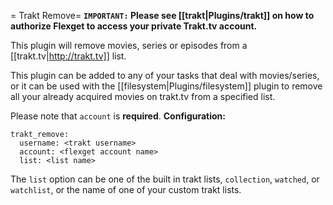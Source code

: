 = Trakt Remove=
**`IMPORTANT:` Please see [[trakt|Plugins/trakt]] on how to authorize Flexget to access your private Trakt.tv account.**

This plugin will remove movies, series or episodes from a [[trakt.tv|http://trakt.tv]] list.

This plugin can be added to any of your tasks that deal with movies/series, or it can be used with the [[filesystem|Plugins/filesystem]] plugin to remove all your already acquired movies on trakt.tv from a specified list.

Please note that `account` is **required**.
**Configuration:**


    trakt_remove:
      username: <trakt username>
      account: <flexget account name>
      list: <list name>


The `list` option can be one of the built in trakt lists, `collection`, `watched`, or `watchlist`, or the name of one of your custom trakt lists.
